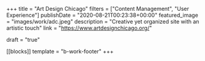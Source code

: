 +++
title = "Art Design Chicago"
filters = ["Content Management", "User Experience"]
publishDate = "2020-08-21T00:23:38+00:00"
featured_image = "images/work/adc.jpeg"
description = "Creative yet organized site with an artistic touch"
link = "https://www.artdesignchicago.org/"

draft = "true"

[[blocks]]
template = "b-work-footer"
+++